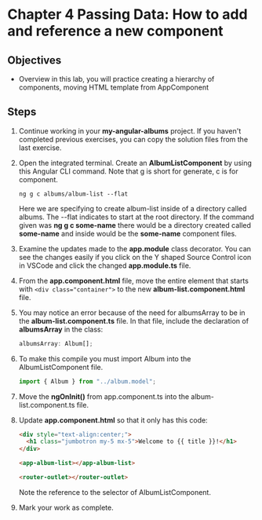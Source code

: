 # Chapter 4 Passing Data: How to add and reference a new component

## Objectives

- Overview in this lab, you will practice creating a hierarchy of components, moving HTML template from AppComponent

## Steps

1. Continue working in your **my-angular-albums** project. If you haven't completed previous exercises, you can copy the solution files from the last exercise.

2. Open the integrated terminal. Create an **AlbumListComponent** by using this Angular CLI command. Note that g is short for generate, c is for component.

   ```
   ng g c albums/album-list --flat
   ```

   Here we are specifying to create album-list inside of a directory called albums. The --flat indicates to start at the root directory. If the command given was **ng g c some-name** there would be a directory created called **some-name** and inside would be the **some-name** component files.

3. Examine the updates made to the **app.module** class decorator. You can see the changes easily if you click on the Y shaped Source Control icon in VSCode and click the changed **app.module.ts** file.

4. From the **app.component.html** file, move the entire element that starts with `<div class="container">` to the new **album-list.component.html** file.

5. You may notice an error because of the need for albumsArray to be in the **album-list.component.ts** file. In that file, include the declaration of **albumsArray** in the class:

   ```javascript
   albumsArray: Album[];
   ```

6. To make this compile you must import Album into the AlbumListComponent file.

   ```javascript
   import { Album } from "../album.model";
   ```

7. Move the **ngOnInit()** from app.component.ts into the album-list.component.ts file.

8. Update **app.component.html** so that it only has this code:

   ```html
   <div style="text-align:center;">
     <h1 class="jumbotron my-5 mx-5">Welcome to {{ title }}!</h1>
   </div>

   <app-album-list></app-album-list>

   <router-outlet></router-outlet>
   ```

   Note the reference to the selector of AlbumListComponent.

9. Mark your work as complete.
